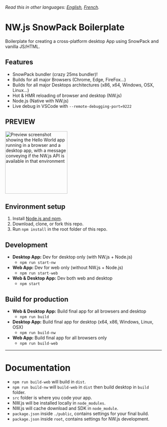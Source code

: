 _Read this in other languages: [English](README.md), [French](README.fr.md)._

# NW.js SnowPack Boilerplate

Boilerplate for creating a cross-platform desktop App using SnowPack and vanilla JS/HTML.

## Features

- SnowPack bundler (crazy 25ms bundler)!
- Builds for all major Browsers (Chrome, Edge, FireFox...)
- Builds for all major Desktops architectures (x86, x64, Windows, OSX, Linux...)
- Hot & HMR reloading of browser and desktop (NW.js)
- Node.js (Native with NW.js)
- Live debug in VSCode with `--remote-debugging-port=9222`

## PREVIEW

<img src="https://images2.imgbox.com/9f/65/7bK6BjzR_o.png" width="200" alt="Preview screenshot showing the Hello World app running in a browser and a desktop app, with a message conveying if the NW.js API is available in that environment" />

## Environment setup

1. Install [Node.js and npm](https://nodejs.org).
1. Download, clone, or fork this repo.
1. Run `npm install` in the root folder of this repo.

## Development

- **Desktop App:** Dev for desktop only (with NW.js + Node.js)
  - `npm run start-nw`
- **Web App:** Dev for web only (without NW.js + Node.js)
  - `npm run start-web`
- **Web & Desktop App:** Dev both web and desktop
  - `npm start`

## Build for production

- **Web & Desktop App:** Build final app for all browsers and desktop
  - `npm run build`
- **Desktop App:** Build final app for desktop (x64, x86, Windows, Linux, OSX)
  - `npm run build-nw`
- **Web App:** Build final app for all browsers only
  - `npm run build-web`

---

# Documentation

- `npm run build-web` will build in `dist`.
- `npm run build-nw` will `build-web` in `dist` then build desktop in `build` folder.
- `src` folder is where you code your app.
- NW.js will be installed locally in `node_modules`.
- NW.js will cache download and SDK in `node_module`.
- `package.json` inside `./public`, contains settings for your final build.
- `package.json` inside `root`, contains settings for NW.js development.
